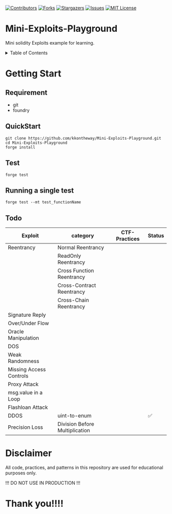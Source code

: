 [![Contributors][contributors-shield]][contributors-url]
[![Forks][forks-shield]][forks-url]
[![Stargazers][stars-shield]][stars-url]
[![Issues][issues-shield]][issues-url]
[![MIT License][license-shield]][license-url]


# Mini-Exploits-Playground

Mini solidity Exploits example for learning.
<!-- TABLE OF CONTENTS -->
<details>
  <summary>Table of Contents</summary>
  <ol>
    <li>
      <a href="#about-the-project">About The Project</a>
      <ul>
        <li><a href="#built-with">Built With</a></li>
      </ul>
    </li>
    <li>
      <a href="#getting-started">Getting Started</a>
      <ul>
        <li><a href="#prerequisites">Prerequisites</a></li>
        <li><a href="#installation">Installation</a></li>
      </ul>
    </li>
    <li><a href="#usage">Usage</a></li>
    <li><a href="#roadmap">Roadmap</a></li>
    <li><a href="#contributing">Contributing</a></li>
    <li><a href="#license">License</a></li>
    <li><a href="#contact">Contact</a></li>
    <li><a href="#acknowledgments">Acknowledgments</a></li>
  </ol>
</details>

# Getting Start

## Requirement
- git
- foundry

## QuickStart
```
git clone https://github.com/kkontheway/Mini-Exploits-Playground.git
cd Mini-Exploits-Playground
forge install
```

## Test
```solidity
forge test
```

## Running a single test
```
forge test --mt test_functionName
```
## Todo
| Exploit                 | category                       | CTF-Practices | Status |
| ----------------------- | ------------------------------ | ------------- | ------ |
| Reentrancy              | Normal Reentrancy              |               |        |
|                         | ReadOnly Reentrancy            |               |        |
|                         | Cross Function Reentrancy      |               |        |
|                         | Cross-Contract Reentrancy      |               |        |
|                         | Cross-Chain Reentrancy         |               |        |
| Signature Reply         |                                |               |        |
| Over/Under Flow         |                                |               |        |
| Oracle Manipulation     |                                |               |        |
| DOS                     |                                |               |        |
| Weak Randomness         |                                |               |        |
| Missing Access Controls |                                |               |        |
| Proxy Attack            |                                |               |        |
| msg.value in a Loop     |                                |               |        |
| Flashloan Attack        |                                |               |        |
| DDOS                    | uint-to-enum                   |               | ✅      |
| Precision Loss          | Division Before Multiplication |               |        |



# Disclaimer

All code, practices, and patterns in this repository are used for educational purposes only.

!!! DO NOT USE IN PRODUCTION !!!

# Thank you!!!!

[contributors-shield]: https://img.shields.io/github/contributors/kkontheway/Mini-Exploits-Playground.svg?style=for-the-badge
[contributors-url]: https://github.com/kkontheway/Mini-Exploits-Playground/graphs/contributors
[forks-shield]: https://img.shields.io/github/forks/kkontheway/Mini-Exploits-Playground.svg?style=for-the-badge
[forks-url]: https://github.com/kkontheway/Mini-Exploits-Playground/network/members
[stars-shield]: https://img.shields.io/github/stars/kkontheway/Mini-Exploits-Playground.svg?style=for-the-badge
[stars-url]: https://github.com/kkontheway/Mini-Exploits-Playground/stargazers
[issues-shield]: https://img.shields.io/github/issues/kkontheway/Mini-Exploits-Playground.svg?style=for-the-badge
[issues-url]: https://github.com/kkontheway/Mini-Exploits-Playground/issues
[license-shield]: https://img.shields.io/github/license/kkontheway/Mini-Exploits-Playground.svg?style=for-the-badge
[license-url]: https://github.com/kkontheway/Mini-Exploits-Playground/LICENSE.txt

